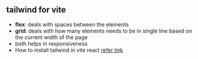 ## tailwind for vite


- **flex**: deals with spaces between the elements
- **grid**: deals with how many elements needs to be in single line based on the current width of the page 
- both helps in responsiveness
- How to install tailwind in vite react [refer link](https://tailwindcss.com/docs/guides/vite)